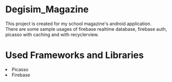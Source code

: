 # Degisim_Magazine

This project is created for my school magazine's android application. <br>
There are some sample usages of firebase realtime database, firebase auth, picasso with caching and with recyclerview.

# Used Frameworks and Libraries

<li>Picasso</li>
<li>Firebase</li>

